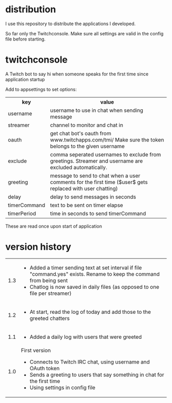 # distribution

I use this repository to distribute the applications I developed.

So far only the Twitchconsole. Make sure all settings are valid in the config file before starting.

# twitchconsole

A Twitch bot to say hi when someone speaks for the first time since application startup


Add to appsettings to set options:

<table>
	<tr>
		<th>key</th>
		<th>value</th>
	</tr>
	<tr>
		<td>username</td>
		<td>username to use in chat when sending message</td>
	</tr>	
	<tr>
		<td>streamer</td>
		<td>channel to monitor and chat in</td>
	</tr>
	<tr>
		<td>oauth</td>
		<td>get chat bot's oauth from www.twitchapps.com/tmi/ Make sure the token belongs to the given username</td>
	</tr>
	<tr>
		<td>exclude</td>
		<td>comma seperated usernames to exclude from greetings. Streamer and username are excluded automatically.</td>
	</tr>
	<tr>
		<td>greeting</td>
		<td>message to send to chat when a user comments for the first time ($user$ gets replaced with user chatting)</td>
	</tr>
	<tr>
		<td>delay</td>
		<td>delay to send messages in seconds</td>
	</tr>
	<tr>
		<td>timerCommand</td>
		<td>text to be sent on timer elapse</td>
	</tr>
	<tr>
		<td>timerPeriod</td>
		<td>time in seconds to send timerCommand</td>
	</tr>
</table>

These are read once upon start of application

# version history

<table>
	<tr>
		<td>
			1.3
		</td>
		<td>
			<ul><li>Added a timer sending text at set interval if file "command.yes" exists. Rename to keep the command from being sent</li><li>Chatlog is now saved in daily files (as opposed to one file per streamer)</li></ul>
		</td>
	</tr>
	<tr>
		<td>
			1.2
		</td>
		<td>
			<ul><li>At start, read the log of today and add those to the greeted chatters</li></ul>
		</td>
	</tr>
	<tr>
		<td>
			1.1
		</td>
		<td>
			<ul><li>Added a daily log with users that were greeted</li></ul>
		</td>
	</tr>
	<tr>
		<td>
			1.0
		</td>
		<td>
			First version
			<ul> 
				<li>Connects to Twitch IRC chat, using username and OAuth token</li>
				<li>Sends a greeting to users that say something in chat for the first time</li>
				<li>Using settings in config file</li>
			</ul>
		</td>
	</tr>
</table>